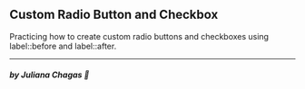 ## Custom Radio Button and Checkbox

Practicing how to create custom radio buttons and checkboxes using label::before and label::after.

***
##### by Juliana Chagas 💜